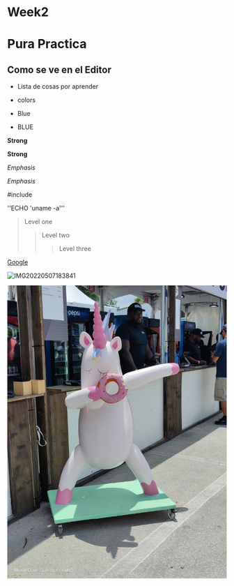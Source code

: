 # Week2
# Pura Practica

## Como se ve en el Editor

* Lista de cosas por aprender

* colors

* Blue <li>BLUE</li>

**Strong**

__Strong__

*Emphasis*

_Emphasis_

#include <studio>

''ECHO 'uname -a'''

> Level one
>
>> Level two
>>
>>> Level three

[Google](http://google.com/)
  
![IMG20220507183841](https://user-images.githubusercontent.com/39076992/226254740-07b3c519-51b7-4649-9d4e-54950aec6292.jpg)

![foto](https://github.com/CasitaApp/Week2/blob/main/IMG20220507134526.jpg)
